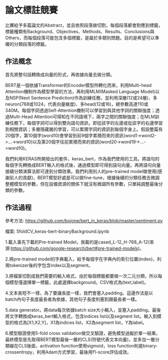 論文標註競賽
===
比賽給予多篇論文的Abstract，並且依照段落做切割，每個段落都會對應到標籤，標籤種類有Background、Objectives、Methods、Results、Conclusions與Others，而每個段落可能包含多個標籤，是屬於多類別問題。目的是希望可以準確的分類段落的標籤。

作法概念
---
首先將整句話轉換成向量的形式，再依據向量去做分類。

BERT是一個依據Transformer的Encoder模型所轉化而來，利用Multi-head Attention機制作為模型學習的方法，再利用MLM(Masked Language Model)以及NSP(Next Sentence Prediction)作為訓練任務，並利用深層(12或24層)、多neuron(768或1024，代表向量維度)、多head(12或16)，總參數高達110或340M。每個字詞透過Self-Attention機制可以學習到與其他字詞的關聯強度；透過Multi-Head Attention可得知在不同語境下，兩字之間的關聯強度；在MLM訓練任務下，每個字詞可以得到雙向語句資訊，即從該字的左邊或從該字的右邊學習到相關資訊；多層隱藏層的學習，可以累積字詞的資訊到每個字身上。假設整篇有20個字，第10個字(word10)會學習到前9個字累積而來的資訊(word1->word2->...->word10)以及第20個字往前累積而來的資訊(word20->word19->...->word10)。

我們利用KERAS所開發出的套件，keras_bert，作為我們使用的工具。將語句的每個字先轉換成BERT輸入的格式後，通過模型即可得到語句向量。再將語句向量接續分類演算法即可達到分類效果。我們利用別人的pre-trained model做使用(感謝前人的貢獻)，BERT模型好處是可以做fine-tune，根據後續的分類任務去微調整體模型的參數，但在設備資源的關係下就沒有微調所有參數，只單純調整最後分類的參數。

作法過程
---
參考方法: https://github.com/bojone/bert_in_keras/blob/master/sentiment.py

檔案: 5foldCV_keras-bert-binaryBackground.ipynb

1.載入事先下載的Pre-trained Model，我載的是cased_L-12_H-768_A-12(來源:https://github.com/google-research/bert#pre-trained-models)。

2.將pre-trained model的字典載入，給予每個字在字典內的索引位置(index)，利用tokenizer後的字包含index以及segment。

3.將檔案切割成我們需要的輸入格式，由於每個標籤都要做一次二元分類，所以每個模型僅選擇單一標籤，此處選擇background。CSV格式為(text,label)。

4.文本長短不一樣，為了要讓長度一樣，我們會塞入padding。這邊作法是以batch內句子長度最長者為依據，其他句子長度則塞到跟最長者一樣。

5.data generator。將data每次依據batch size大小輸入，並塞入padding。最後將文字轉換成keras_bert輸入格式，包含indices list以及segment list。輸入到模型的格式為[X1,X2,Y]，X1為indices list，X2為segment list，Y為label。

6.模型驗證使用5-fold cross validation做交叉驗證，避免模型過擬於單一結果。最終模型是先取得BERT模型最後一層的CLS(符號代表文本向量)，並多加一層分類器在CLS後面，activation function使用sigmoid，loss function則是binary-crossentropy，利用Adam方式學習，最後用f1-score評估成效。
